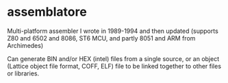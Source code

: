 # assemblatore
Multi-platform assembler I wrote in 1989-1994 and then updated (supports Z80 and 6502 and 8086, ST6 MCU, and partly 8051 and ARM from Archimedes)

Can generate BIN and/or HEX (intel) files from a single source, or an object (Lattice object file format, COFF, ELF) file to be linked together to other files or libraries.
